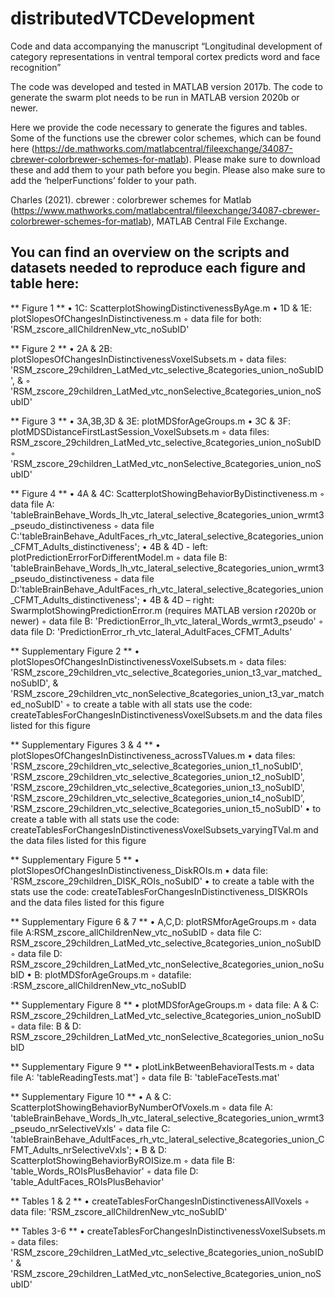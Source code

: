 # distributedVTCDevelopment


Code and data accompanying the manuscript “Longitudinal development of category representations in ventral temporal cortex predicts word and face recognition”

The code was developed and tested in MATLAB version 2017b.  The code to generate the swarm plot needs to be run in MATLAB version 2020b or newer.

Here we provide the code necessary to generate the figures and tables. Some of the functions use the cbrewer color schemes, which can be found here (https://de.mathworks.com/matlabcentral/fileexchange/34087-cbrewer-colorbrewer-schemes-for-matlab). Please make sure to download these and add them to your path before you begin.
Please also make sure to add the ‘helperFunctions’ folder to your path.


Charles (2021). cbrewer : colorbrewer schemes for Matlab (https://www.mathworks.com/matlabcentral/fileexchange/34087-cbrewer-colorbrewer-schemes-for-matlab), MATLAB Central File Exchange.




 ## You can find an overview on the scripts and datasets needed to reproduce each figure and table here:

 ** Figure 1 **
•	1C: ScatterplotShowingDistinctivenessByAge.m
•	1D & 1E: plotSlopesOfChangesInDistinctiveness.m
◦	data file for both: 'RSM_zscore_allChildrenNew_vtc_noSubID'

** Figure 2 **
•	2A & 2B: plotSlopesOfChangesInDistinctivenessVoxelSubsets.m
◦	data files: 'RSM_zscore_29children_LatMed_vtc_selective_8categories_union_noSubID', &
◦	    'RSM_zscore_29children_LatMed_vtc_nonSelective_8categories_union_noSubID'


** Figure 3 **
•	3A,3B,3D & 3E: plotMDSforAgeGroups.m
•	3C & 3F: plotMDSDistanceFirstLastSession_VoxelSubsets.m
◦	data files: RSM_zscore_29children_LatMed_vtc_selective_8categories_union_noSubID
◦	 'RSM_zscore_29children_LatMed_vtc_nonSelective_8categories_union_noSubID'

** Figure 4 **
•	4A & 4C: ScatterplotShowingBehaviorByDistinctiveness.m
◦	data file A: 'tableBrainBehave_Words_lh_vtc_lateral_selective_8categories_union_wrmt3_pseudo_distinctiveness
◦	data file C:'tableBrainBehave_AdultFaces_rh_vtc_lateral_selective_8categories_union_CFMT_Adults_distinctiveness';
•	4B & 4D - left: plotPredictionErrorForDifferentModel.m
◦	data file B: 'tableBrainBehave_Words_lh_vtc_lateral_selective_8categories_union_wrmt3_pseudo_distinctiveness
◦	data file D:'tableBrainBehave_AdultFaces_rh_vtc_lateral_selective_8categories_union_CFMT_Adults_distinctiveness';
•	4B & 4D – right: SwarmplotShowingPredictionError.m (requires MATLAB version r2020b or newer)
◦	data file B: 'PredictionError_lh_vtc_lateral_Words_wrmt3_pseudo'
◦	data file D: 'PredictionError_rh_vtc_lateral_AdultFaces_CFMT_Adults'



** Supplementary Figure 2 **
•	plotSlopesOfChangesInDistinctivenessVoxelSubsets.m
◦	data files: 'RSM_zscore_29children_vtc_selective_8categories_union_t3_var_matched_noSubID', & 'RSM_zscore_29children_vtc_nonSelective_8categories_union_t3_var_matched_noSubID'
◦	to create a table with all stats use the code: createTablesForChangesInDistinctivenessVoxelSubsets.m and the data files listed for this figure


** Supplementary Figures 3 & 4 **
•	plotSlopesOfChangesInDistinctiveness_acrossTValues.m
•	data files: 'RSM_zscore_29children_vtc_selective_8categories_union_t1_noSubID', 'RSM_zscore_29children_vtc_selective_8categories_union_t2_noSubID', 'RSM_zscore_29children_vtc_selective_8categories_union_t3_noSubID', 'RSM_zscore_29children_vtc_selective_8categories_union_t4_noSubID', 'RSM_zscore_29children_vtc_selective_8categories_union_t5_noSubID'
•	to create a table with all stats use the code: createTablesForChangesInDistinctivenessVoxelSubsets_varyingTVal.m and the data files listed for this figure

** Supplementary Figure 5 **
•	plotSlopesOfChangesInDistinctiveness_DiskROIs.m
•	data file: 'RSM_zscore_29children_DISK_ROIs_noSubID'
•	to create a table with the stats use the code: createTablesForChangesInDistinctiveness_DISKROIs and the data files listed for this figure

** Supplementary Figure 6 & 7 **
•	A,C,D: plotRSMforAgeGroups.m
◦	data file A:RSM_zscore_allChildrenNew_vtc_noSubID
◦	data file C: RSM_zscore_29children_LatMed_vtc_selective_8categories_union_noSubID
◦	data file D: RSM_zscore_29children_LatMed_vtc_nonSelective_8categories_union_noSubID
•	B: plotMDSforAgeGroups.m
◦	datafile: :RSM_zscore_allChildrenNew_vtc_noSubID

** Supplementary Figure 8 **
•	plotMDSforAgeGroups.m
◦	data file: A & C: RSM_zscore_29children_LatMed_vtc_selective_8categories_union_noSubID
◦	data file: B & D: RSM_zscore_29children_LatMed_vtc_nonSelective_8categories_union_noSubID

** Supplementary Figure 9 **
•	plotLinkBetweenBehavioralTests.m
◦	data file A: 'tableReadingTests.mat']
◦	data file B: 'tableFaceTests.mat'

** Supplementary Figure 10 **
•	A & C: ScatterplotShowingBehaviorByNumberOfVoxels.m
◦	data file A: 'tableBrainBehave_Words_lh_vtc_lateral_selective_8categories_union_wrmt3_pseudo_nrSelectiveVxls'
◦	data file C: 'tableBrainBehave_AdultFaces_rh_vtc_lateral_selective_8categories_union_CFMT_Adults_nrSelectiveVxls';
•	B & D: ScatterplotShowingBehaviorByROISize.m
◦	data file B: 'table_Words_ROIsPlusBehavior'
◦	data file D: 'table_AdultFaces_ROIsPlusBehavior'


** Tables 1 & 2 **
•	createTablesForChangesInDistinctivenessAllVoxels
◦	data file: 'RSM_zscore_allChildrenNew_vtc_noSubID'

** Tables 3-6 **
•	createTablesForChangesInDistinctivenessVoxelSubsets.m
◦	data files: 'RSM_zscore_29children_LatMed_vtc_selective_8categories_union_noSubID' & 'RSM_zscore_29children_LatMed_vtc_nonSelective_8categories_union_noSubID'     

